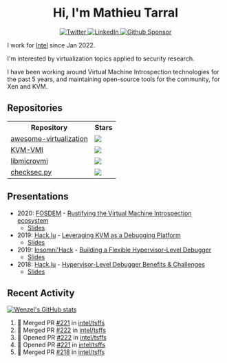 <h1 align="center">
    <br>Hi, I'm Mathieu Tarral</br>
</h1>

<p align="center">
  <a href="https://twitter.com/mtarral">
    <img src="https://img.shields.io/badge/-@mtarral-1ca0f1?style=flat-square&labelColor=1ca0f1&logo=twitter&logoColor=white&link=https://twitter.com/mtarral" alt="Twitter">
  </a>
  <a href="https://www.linkedin.com/in/mathieutarral">
    <img src="https://img.shields.io/badge/-mathieutarral-blue?style=flat-square&logo=Linkedin&logoColor=white&link=https://www.linkedin.com/in/mathieutarral" alt="LinkedIn">
  </a>
  <a href="https://github.com/sponsors/Wenzel">
    <img src="https://img.shields.io/badge/Github-Sponsor-EA4AAA?logo=githubsponsors" alt="Github Sponsor">
  </a>
</p>

I work for [Intel](https://www.intel.fr/content/www/fr/fr/homepage.html) since Jan 2022.

I'm interested by virtualization topics applied to security research.

I have been working around Virtual Machine Introspection technologies for the past 5 years, and maintaining open-source tools for the community, for Xen and KVM.

## Repositories

<table>
  <tbody>
    <tr>
        <th align="center">Repository</th>
        <th align="center">Stars</th>
    </tr>
    <tr>
        <td>
            <a href="https://github.com/Wenzel/awesome-virtualization">awesome-virtualization</a>
        </td>
        <td>
            <img src="https://img.shields.io/github/stars/Wenzel/awesome-virtualization?style=social"/>
        </td>
    </tr>
    <tr>
        <td>
            <a href="https://github.com/KVM-VMI/kvm-vmi">KVM-VMI</a>
        </td>
        <td>
            <img src="https://img.shields.io/github/stars/KVM-VMI/kvm-vmi?style=social"/>
        </td>
    </tr>
    <tr>
        <td>
            <a href="https://github.com/Wenzel/libmicrovmi">libmicrovmi</a>
        </td>
        <td>
            <img src="https://img.shields.io/github/stars/Wenzel/libmicrovmi?style=social"/>
        </td>
    </tr>
    <tr>
        <td>
            <a href="https://github.com/Wenzel/checksec.py">checksec.py</a>
        </td>
        <td>
            <img src="https://img.shields.io/github/stars/Wenzel/checksec.py?style=social"/>
        </td>
    </tr>
  </tbody>
</table>

## Presentations

- 2020: [FOSDEM](https://archive.fosdem.org/2020/) - [Rustifying the Virtual Machine Introspection ecosystem](https://archive.fosdem.org/2020/schedule/event/rust_vm_introspection/)
  - [Slides](https://docs.google.com/presentation/d/1GVFzqKdMb6OP-jU2JrCyepXsV71yBJ9PJMjVAyM15Gk/edit?usp=sharing)
- 2019: [Hack.lu](https://2019.hack.lu/) - [Leveraging KVM as a Debugging Platform](https://www.youtube.com/watch?v=U-wDpvItPUU)
  - [Slides](https://docs.google.com/presentation/d/1IaMJeBbHmYZMGRvxG8Z7w0c7oBZ2ctH6ZH4CqH4ki5k/edit?usp=sharing)
- 2019: [Insomni'Hack](https://www.insomnihack.ch/conference-2019/) - [Building a Flexible Hypervisor-Level Debugger](https://www.youtube.com/watch?v=-nXY_p8c_bQ)
  - [Slides](https://docs.google.com/presentation/d/1SxLuPEOOSAT3tCXWiurA6PzOLokx82gyaK_ItkBk6Dc/edit?usp=sharing)
- 2018: [Hack.lu](https://2018.hack.lu/) - [Hypervisor-Level Debugger Benefits & Challenges](https://www.youtube.com/watch?v=NnWYT-kCx_s)
  - [Slides](https://docs.google.com/presentation/d/12RXFyKyNoSIh0De95ferPSimK_PvETpwZsGJJJ5r0ZM/edit?usp=sharing)

## Recent Activity

[![Wenzel's GitHub stats](https://github-readme-stats.vercel.app/api?username=Wenzel)](https://github.com/anuraghazra/github-readme-stats)

<!--START_SECTION:activity-->
1. 🎉 Merged PR [#221](https://github.com/intel/tsffs/pull/221) in [intel/tsffs](https://github.com/intel/tsffs)
2. 🎉 Merged PR [#222](https://github.com/intel/tsffs/pull/222) in [intel/tsffs](https://github.com/intel/tsffs)
3. 💪 Opened PR [#222](https://github.com/intel/tsffs/pull/222) in [intel/tsffs](https://github.com/intel/tsffs)
4. 💪 Opened PR [#221](https://github.com/intel/tsffs/pull/221) in [intel/tsffs](https://github.com/intel/tsffs)
5. 🎉 Merged PR [#218](https://github.com/intel/tsffs/pull/218) in [intel/tsffs](https://github.com/intel/tsffs)
<!--END_SECTION:activity-->
